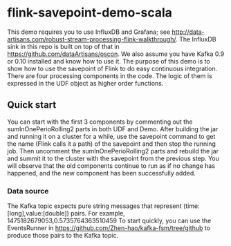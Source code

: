 # flink-savepoint-demo-scala

This demo requires you to use InfluxDB and Grafana; see http://data-artisans.com/robust-stream-processing-flink-walkthrough/. The InfluxDB sink in this repo is built on top of that in https://github.com/dataArtisans/oscon. 
We also assume you have Kafka 0.9 or 0.10 installed and know how to use it. 
The purpose of this demo is to show how to use the savepoint of Flink to do easy continuous integration. 
There are four processing components in the code. The logic of them is expressed in the UDF object as higher order functions. 


## Quick start
You can start with the first 3 components by commenting out the sumInOnePerioRolling2 parts in both UDF and Demo. After building the jar and running it on a cluster for a while, use the savepoint command to get the name (Flink calls it a path) of the savepoint and then stop the running job. 
Then uncomment the sumInOnePerioRolling2 parts and rebuild the jar and summit it to the cluster with the savepoint from the previous step. You will observe that the old components continue to run as if no change has happened, and the new component has been successfully added.  

### Data source
The Kafka topic expects pure string messages that represent (time:[long],value:[double]) pairs. For example,
1475182679053,0.5735764363510459 
To start quickly, you can use the EventsRunner in https://github.com/Zhen-hao/kafka-fsm/tree/github to produce those pairs to the Kafka topic. 

